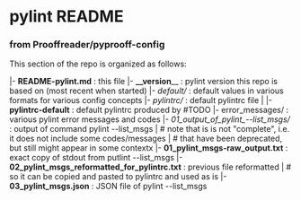 # pylint README

### from Prooffreader/pyprooff-config


This section of the repo is organized as follows:

|- **README-pylint.md** : this file
|- **__version**__ : pylint version this repo is based on (most recent when started)
|- *default/* : default values in various formats for various config concepts
    |- *pylintrc/* : default pylintrc file
    |   |- **pylintrc-default** : default pylintrc produced by #TODO
    |- error_messages/ : various pylint error messages and codes
        |- *01_output_of_pylint_--list_msgs/* : output of command pylint --list_msgs
        |   # note that is is not "complete", i.e. it does not include some codes/messages
        |   # that have been deprecated, but still might appear in some contextx
            |- **01_pylint_msgs-raw_output.txt** : exact copy of stdout from putlint --list_msgs
            |- **02_pylint_msgs_reformatted_for_pylintrc.txt** : previous file reformatted
            |  # so it can be copied and pasted to pylintrc and used as is
            |- **03_pylint_msgs.json** : JSON file of pylint --list_msgs

